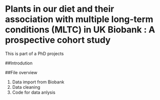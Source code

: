 # Plants in our diet and their association with multiple long-term conditions (MLTC) in UK Biobank :  A prospective cohort study
This is part of a PhD projects

##Introdution


##File overview

1. Data import from Biobank
2. Data cleaning
3. Code for data anlysis
